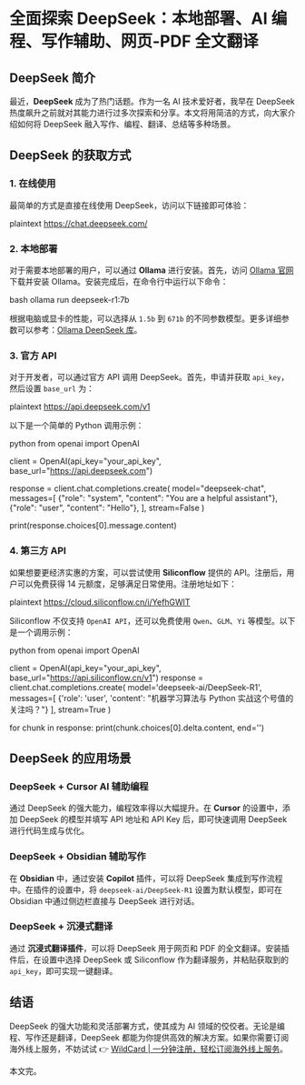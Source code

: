# 全面探索 DeepSeek：本地部署、AI 编程、写作辅助、网页-PDF 全文翻译

## DeepSeek 简介

最近，**DeepSeek** 成为了热门话题。作为一名 AI 技术爱好者，我早在 DeepSeek 热度飙升之前就对其能力进行过多次探索和分享。本文将用简洁的方式，向大家介绍如何将 DeepSeek 融入写作、编程、翻译、总结等多种场景。

## DeepSeek 的获取方式

### 1. 在线使用

最简单的方式是直接在线使用 DeepSeek，访问以下链接即可体验：

plaintext
https://chat.deepseek.com/


### 2. 本地部署

对于需要本地部署的用户，可以通过 **Ollama** 进行安装。首先，访问 [Ollama 官网](https://ollama.com) 下载并安装 Ollama。安装完成后，在命令行中运行以下命令：

bash
ollama run deepseek-r1:7b


根据电脑或显卡的性能，可以选择从 `1.5b` 到 `671b` 的不同参数模型。更多详细参数可以参考：[Ollama DeepSeek 库](https://ollama.com/library/deepseek-r1)。

### 3. 官方 API

对于开发者，可以通过官方 API 调用 DeepSeek。首先，申请并获取 `api_key`，然后设置 `base_url` 为：

plaintext
https://api.deepseek.com/v1


以下是一个简单的 Python 调用示例：

python
from openai import OpenAI

client = OpenAI(api_key="your_api_key", base_url="https://api.deepseek.com")

response = client.chat.completions.create(
    model="deepseek-chat",
    messages=[
        {"role": "system", "content": "You are a helpful assistant"},
        {"role": "user", "content": "Hello"},
    ],
    stream=False
)

print(response.choices[0].message.content)


### 4. 第三方 API

如果想要更经济实惠的方案，可以尝试使用 **Siliconflow** 提供的 API。注册后，用户可以免费获得 14 元额度，足够满足日常使用。注册地址如下：

plaintext
https://cloud.siliconflow.cn/i/YefhGWlT


Siliconflow 不仅支持 `OpenAI API`，还可以免费使用 `Qwen`、`GLM`、`Yi` 等模型。以下是一个调用示例：

python
from openai import OpenAI

client = OpenAI(api_key="your_api_key", base_url="https://api.siliconflow.cn/v1")
response = client.chat.completions.create(
    model='deepseek-ai/DeepSeek-R1',
    messages=[
        {'role': 'user', 
        'content': "机器学习算法与 Python 实战这个号值的关注吗？"}
    ],
    stream=True
)

for chunk in response:
    print(chunk.choices[0].delta.content, end='')


## DeepSeek 的应用场景

### DeepSeek + Cursor AI 辅助编程

通过 DeepSeek 的强大能力，编程效率得以大幅提升。在 **Cursor** 的设置中，添加 DeepSeek 的模型并填写 API 地址和 API Key 后，即可快速调用 DeepSeek 进行代码生成与优化。

### DeepSeek + Obsidian 辅助写作

在 **Obsidian** 中，通过安装 **Copilot** 插件，可以将 DeepSeek 集成到写作流程中。在插件的设置中，将 `deepseek-ai/DeepSeek-R1` 设置为默认模型，即可在 Obsidian 中通过侧边栏直接与 DeepSeek 进行对话。

### DeepSeek + 沉浸式翻译

通过 **沉浸式翻译插件**，可以将 DeepSeek 用于网页和 PDF 的全文翻译。安装插件后，在设置中选择 DeepSeek 或 Siliconflow 作为翻译服务，并粘贴获取到的 `api_key`，即可实现一键翻译。

## 结语

DeepSeek 的强大功能和灵活部署方式，使其成为 AI 领域的佼佼者。无论是编程、写作还是翻译，DeepSeek 都能为你提供高效的解决方案。如果你需要订阅海外线上服务，不妨试试 👉 [WildCard | 一分钟注册，轻松订阅海外线上服务](https://bbtdd.com/WildCard)。

本文完。